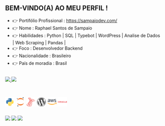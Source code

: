 ## BEM-VINDO(A) AO MEU PERFIL !

- 👉 Portifólio Profissional : https://sampaiodev.com/
- 👉 Nome : Raphael Santos de Sampaio
- 👉 Habilidades : Python | SQL | Typebot | WordPress | Analise de Dados | Web Scraping | Pandas |
- 👉 Foco : Desenvolvedor Backend
- 👉 Nacionalidade : Brasileiro
- 👉 País de moradia : Brasil

##
<div>
  <a href="https://beacons.ai/raphaelsampaio1">
    <img height="180em" src="https://github-readme-stats.vercel.app/api?username=raphaelsampaio1&show_icons=true&theme=blue-green&include_all_commits=true&count_private=true&bg_color=30,0A0C4E,000000&title_color=fff&text_color=fff"/>
    <img height="180em" src="https://github-readme-stats.vercel.app/api/top-langs/?username=raphaelsampaio1&layout=compact&langs_count=16&theme=blue-green&bg_color=30,0A0C4E,000000&title_color=fff&text_color=fff&exclude_repo=projeto1,projeto2,projeto3"/>
  </a>
</div>


##
<div style="display: inline-block;"><br>
    <img align="center" alt="Raphael-Python" height="30" width="30" src="https://raw.githubusercontent.com/devicons/devicon/master/icons/python/python-original.svg">
    <img align="center" alt="Raphael-Jupyter" height="30" width="30" src="https://raw.githubusercontent.com/devicons/devicon/master/icons/jupyter/jupyter-original.svg">
    <img align="center" alt="Raphael-Microsoft SQL Server" height="30" width="30" src="https://raw.githubusercontent.com/devicons/devicon/master/icons/microsoftsqlserver/microsoftsqlserver-plain.svg">
    <img align="center" alt="Raphael-WordPress" height="30" width="30" src="https://raw.githubusercontent.com/devicons/devicon/master/icons/wordpress/wordpress-plain.svg">
    <img align="center" alt="Raphael-AWS" height="30" width="30" src="https://raw.githubusercontent.com/devicons/devicon/master/icons/amazonwebservices/amazonwebservices-original-wordmark.svg">
    <img align="center" alt="Raphael-SQL Developer" height="30" width="30" src="https://raw.githubusercontent.com/devicons/devicon/master/icons/oracle/oracle-original.svg">
</div>

##

<div>
    <a href="mailto:raphaelsantos.jan@gmail.com"><img src="https://img.shields.io/badge/-Gmail-%23D14836?style=for-the-badge&logo=gmail&logoColor=white" target="_blank"></a>
    <a href="https://www.linkedin.com/in/raphael-sampaio-52475622b" target="_blank"><img src="https://img.shields.io/badge/-LinkedIn-%230077B5?style=for-the-badge&logo=linkedin&logoColor=white" target="_blank"></a>
    <a href="https://jaencontrei.com"><img src="https://img.shields.io/badge/Wordpress-BA55D3?style=for-the-badge&logo=wordpress&logoColor=white" target="_blank"></a>
</div>


